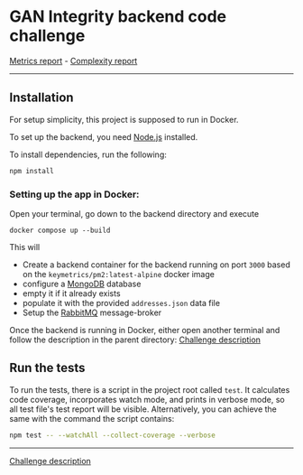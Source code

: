 # GAN Integrity backend code challenge
[Metrics report](metrics.md) -
[Complexity report](complexity-report.md)

---

## Installation

For setup simplicity, this project is supposed to run in Docker.

To set up the backend, you need [Node.js](https://nodejs.org/en/download/) installed.


To install dependencies, run the following:

```sh
npm install
```
### Setting up the app in Docker:

Open your terminal, go down to the backend directory and execute
```
docker compose up --build
```

This will 
- Create a backend container for the backend running on port `3000` based on the `keymetrics/pm2:latest-alpine` docker image
- configure a [MongoDB](https://docs.mongodb.com/) database
- empty it if it already exists
- populate it with the provided `addresses.json` data file
- Setup the [RabbitMQ](https://www.rabbitmq.com/) message-broker

Once the backend is running in Docker, either open another terminal and follow the description in the parent directory: [Challenge description](../README.md)

## Run the tests

To run the tests, there is a script in the project root called `test`. It calculates code coverage, incorporates
watch mode, and prints in verbose mode, so all test file's test report will be visible. Alternatively, you
can achieve the same with the command the script contains:

```sh
npm test -- --watchAll --collect-coverage --verbose
```
---
[Challenge description](../README.md)